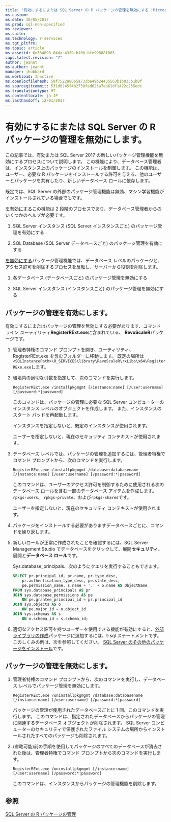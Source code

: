```yaml
---
title: "有効にするにまたは SQL Server の R パッケージの管理を無効にする |Microsoft ドキュメント"
ms.custom: 
ms.date: 10/05/2017
ms.prod: sql-non-specified
ms.reviewer: 
ms.suite: 
ms.technology: r-services
ms.tgt_pltfrm: 
ms.topic: article
ms.assetid: 6e384893-04da-43f9-b100-bfe99888f085
caps.latest.revision: "7"
author: jeannt
ms.author: jeannt
manager: jhubbard
ms.workload: Inactive
ms.openlocfilehash: 59f7522a8065a733be49b24435563b1b033b1b8f
ms.sourcegitcommit: 531d0245f4b2730fad623a7aa61df1422c255edc
ms.translationtype: MT
ms.contentlocale: ja-JP
ms.lasthandoff: 12/01/2017
---
```

# <a name="enable-or-disable-r-package-management-for-sql-server"></a>有効にするにまたは SQL Server の R パッケージの管理を無効にします。

この記事では、有効または SQL Server 2017 の新しいパッケージ管理機能を無効にするプロセスについて説明します。 この機能により、データベース管理者は、インスタンス上のパッケージのインストールを制御します。 この機能は、ユーザー、必要な R パッケージをインストールする許可を与える、他のユーザーとパッケージを共有したり、新しいデータベース ロールに依存します。

既定では、SQL Server の外部のパッケージ管理機能は無効、マシン学習機能がインストールされている場合でもです。

[を有効にする](#bkmk_enable)この機能は 2 段階のプロセスであり、データベース管理者からのいくつかのヘルプが必要です。

1.  SQL Server インスタンス (SQL Server インスタンスごと) のパッケージ管理を有効にする

2.  SQL Database (SQL Server データベースごと) のパッケージ管理を有効にする

[を無効にする](#bkmk_disable)パッケージ管理機能では、データベース レベルのパッケージと、アクセス許可を削除するプロセスを反転し、サーバーから役割を削除します。

1.  各データベース (データベースごと) のパッケージ管理を無効にする

2.  SQL Server インスタンス (インスタンスごと) のパッケージ管理を無効にする

## <a name="bkmk_enable"></a>パッケージの管理を有効にします。

有効にするにまたはパッケージの管理を無効にする必要があります、コマンド ライン ユーティリティ**RegisterRExt.exe**に含まれている、 **RevoScaleR**パッケージです。

1. 管理者特権のコマンド プロンプトを開き、ユーティリティ、RegisterRExt.exe を含むフォルダーに移動します。 既定の場所は`<SQLInstancePath>\R_SERVICES\library\RevoScaleR\rxLibs\x64\RegisterRExe.exe`します。

2. 環境内の適切な引数を指定して、次のコマンドを実行します。

    `RegisterRExt.exe /installpkgmgmt [/instance:name] [/user:username] [/password:*|password]`

    このコマンドは、パッケージの管理に必要な SQL Server コンピューターのインスタンス レベルのオブジェクトを作成します。 また、インスタンスのスタート パッドを再起動します。

    インスタンスを指定しないと、既定のインスタンスが使用されます。

    ユーザーを指定しないと、現在のセキュリティ コンテキストが使用されます。

2.  データベース レベルでは、パッケージの管理を追加するには、管理者特権でコマンド プロンプトから、次のコマンドを実行します。

    `RegisterRExt.exe /installpkgmgmt /database:databasename [/instance:name] [/user:username] [/password:*|password]`
   
    このコマンドは、ユーザーのアクセス許可を制御するために使用される次のデータベース ロールを含む一部のデータベース アイテムを作成します。 `rpkgs-users`、 `rpkgs-private`、および`rpkgs-shared`です。

    ユーザーを指定しないと、現在のセキュリティ コンテキストが使用されます。

3. パッケージをインストールする必要がありますデータベースごとに、コマンドを繰り返します。

4.  新しいロールが正常に作成されたことを確認するには、SQL Server Management Studio でデータベースをクリックして、展開**セキュリティ**、展開と**データベース ロール**です。

    Sys.database_principals、次のようにクエリを実行することもできます。

    ```SQL
    SELECT pr.principal_id, pr.name, pr.type_desc,   
        pr.authentication_type_desc, pe.state_desc,   
        pe.permission_name, s.name + '.' + o.name AS ObjectName  
    FROM sys.database_principals AS pr  
    JOIN sys.database_permissions AS pe  
        ON pe.grantee_principal_id = pr.principal_id  
    JOIN sys.objects AS o  
        ON pe.major_id = o.object_id  
    JOIN sys.schemas AS s  
        ON o.schema_id = s.schema_id;
    ```

4.  適切なアクセス許可を持つユーザーを使用できる機能が有効にすると、[外部ライブラリの作成](https://docs.microsoft.com/sql/t-sql/statements/create-external-library-transact-sql)パッケージに追加するには、t-sql ステートメントです。 このしくみの例は、次を参照してください。 [SQL Server のその他のパッケージをインストール](install-additional-r-packages-on-sql-server.md)です。

## <a name="bkmk_disable"></a>パッケージの管理を無効にします。

1.  管理者特権のコマンド プロンプトから、次のコマンドを実行し、データベース レベルでパッケージ管理を無効にします。

    `RegisterRExt.exe /uninstallpkgmgmt /database:databasename [/instance:name] [/user:username] [/password:*|password]`

    パッケージの管理が使用されたデータベースごとに 1 回、このコマンドを実行します。 このコマンドは、指定されたデータベースからパッケージの管理に関連するデータベース オブジェクトが削除されます。 SQL Server コンピューターのセキュリティで保護されたファイル システムの場所からインストールされたすべてのパッケージも削除されます。

2.  (省略可能)前の手順を使用してパッケージのすべてのデータベースが消去された後は、管理者特権でコマンド プロンプトから次のコマンドを実行します。

    `RegisterRExt.exe /uninstallpkgmgmt [/instance:name] [/user:username] [/password:*|password]`

    このコマンドは、インスタンスからパッケージの管理機能を削除します。

## <a name="see-also"></a>参照

[SQL Server の R パッケージの管理](r-package-management-for-sql-server-r-services.md)
